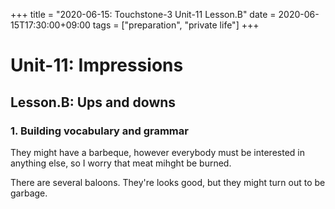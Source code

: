+++
title =  "2020-06-15: Touchstone-3 Unit-11 Lesson.B"
date = 2020-06-15T17:30:00+09:00
tags = ["preparation", "private life"]
+++

# Unit-11: Impressions

## Lesson.B: Ups and downs

### 1. Building vocabulary and grammar

They might have a barbeque, 
however everybody must be interested in anything else,
so I worry that meat mihght be burned. 

There are several baloons.
They're looks good, but they might turn out to be garbage.
